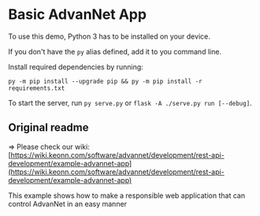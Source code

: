 # Basic AdvanNet App
To use this demo, Python 3 has to be installed on your device.

If you don't have the `py` alias defined, add it to you command line.

Install required dependencies by running:
```
py -m pip install --upgrade pip && py -m pip install -r requirements.txt
```

To start the server, run `py serve.py` or `flask -A ./serve.py run [--debug]`.

## Original readme

&#8658; Please check our wiki: [https://wiki.keonn.com/software/advannet/development/rest-api-development/example-advannet-app](https://wiki.keonn.com/software/advannet/development/rest-api-development/example-advannet-app)

This example shows how to make a responsible web application that can control AdvanNet in an easy manner
